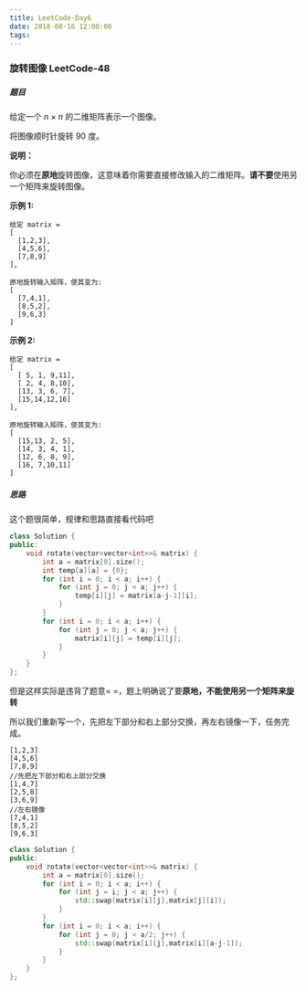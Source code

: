 ```yaml
---
title: LeetCode-Day6
date: 2018-08-16 12:00:00
tags:
---
```


### 旋转图像 	LeetCode-48

##### 题目

给定一个 *n* × *n* 的二维矩阵表示一个图像。

将图像顺时针旋转 90 度。

**说明：**

你必须在**原地**旋转图像，这意味着你需要直接修改输入的二维矩阵。**请不要**使用另一个矩阵来旋转图像。

**示例 1:**

```
给定 matrix = 
[
  [1,2,3],
  [4,5,6],
  [7,8,9]
],

原地旋转输入矩阵，使其变为:
[
  [7,4,1],
  [8,5,2],
  [9,6,3]
]
```

**示例 2:**

```
给定 matrix =
[
  [ 5, 1, 9,11],
  [ 2, 4, 8,10],
  [13, 3, 6, 7],
  [15,14,12,16]
], 

原地旋转输入矩阵，使其变为:
[
  [15,13, 2, 5],
  [14, 3, 4, 1],
  [12, 6, 8, 9],
  [16, 7,10,11]
]
```

##### 思路

这个题很简单，规律和思路直接看代码吧

```c++
class Solution {
public:
    void rotate(vector<vector<int>>& matrix) {
        int a = matrix[0].size();
        int temp[a][a] = {0};
        for (int i = 0; i < a; i++) {
            for (int j = 0; j < a; j++) {
                temp[i][j] = matrix[a-j-1][i];
            }
        }
        for (int i = 0; i < a; i++) {
            for (int j = 0; j < a; j++) {
                matrix[i][j] = temp[i][j];
            }
        }
    }
};
```

但是这样实际是违背了题意= =，题上明确说了要**原地，不能使用另一个矩阵来旋转**

所以我们重新写一个，先把左下部分和右上部分交换，再左右镜像一下，任务完成。

```
[1,2,3]
[4,5,6]
[7,8,9]
//先把左下部分和右上部分交换
[1,4,7]
[2,5,8]
[3,6,9]
//左右镜像
[7,4,1]
[8,5,2]
[9,6,3]
```

```c++
class Solution {
public:
    void rotate(vector<vector<int>>& matrix) {
        int a = matrix[0].size();
        for (int i = 0; i < a; i++) {
            for (int j = i; j < a; j++) {
                std::swap(matrix[i][j],matrix[j][i]);
            }
        }
        for (int i = 0; i < a; i++) {
            for (int j = 0; j < a/2; j++) {
                std::swap(matrix[i][j],matrix[i][a-j-1]);
            }
        }
    }
};
```

